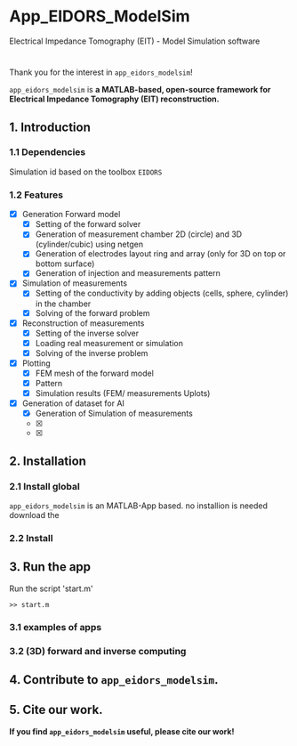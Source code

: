 # App_EIDORS_ModelSim

Electrical Impedance Tomography (EIT) - Model Simulation software

# 

Thank you for the interest in `app_eidors_modelsim`!

`app_eidors_modelsim` is **a MATLAB-based, open-source framework for Electrical Impedance Tomography (EIT) reconstruction.**



## 1. Introduction

### 1.1 Dependencies

Simulation id based on the toolbox `EIDORS` 


### 1.2 Features
 - [x] Generation Forward model
    - [x] Setting of the forward solver
    - [x] Generation of measurement chamber 2D (circle) and 3D (cylinder/cubic) using netgen
    - [x] Generation of electrodes layout ring and array (only for 3D on top or bottom surface)
    - [x] Generation of injection and measurements pattern
 - [x] Simulation of measurements
    - [x] Setting of the conductivity by adding objects (cells, sphere, cylinder) in the chamber
    - [x] Solving of the forward problem
 - [x] Reconstruction of measurements
    - [x] Setting of the inverse solver
    - [x] Loading real measurement or simulation 
    - [x] Solving of the inverse problem 
 - [x] Plotting
    - [x] FEM mesh of the forward model
    - [x] Pattern
    - [x] Simulation results (FEM/ measurements Uplots)
 - [x] Generation of dataset for AI
    - [x] Generation of Simulation of measurements
    - [x] 
    - [x] 

	
## 2. Installation





### 2.1 Install global

`app_eidors_modelsim` is an MATLAB-App based. no installion is needed
download the 


### 2.2 Install 

## 3. Run the app

Run the script 'start.m' 
```
>> start.m
```
### 3.1 examples of apps


### 3.2 (3D) forward and inverse computing


## 4. Contribute to `app_eidors_modelsim`.



## 5. Cite our work.


**If you find `app_eidors_modelsim` useful, please cite our work!**


